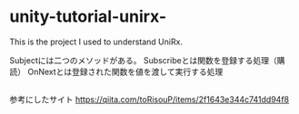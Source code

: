 # unity-tutorial-unirx-
This is the project I used to understand UniRx.  


Subjectには二つのメソッドがある。
Subscribeとは関数を登録する処理（購読）
OnNextとは登録された関数を値を渡して実行する処理

##
参考にしたサイト
https://qiita.com/toRisouP/items/2f1643e344c741dd94f8
